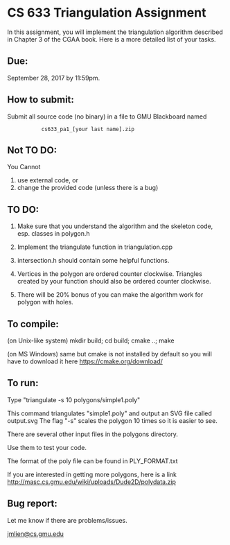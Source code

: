 
# CS 633 Triangulation Assignment

In this assignment, you will implement the triangulation algorithm described in Chapter 3 of the CGAA book. Here is a more detailed list of your tasks.

## Due:

September 28, 2017 by 11:59pm.

## How to submit:

Submit all source code (no binary) in a file to GMU Blackboard named

               cs633_pa1_[your last name].zip

## Not TO DO:

You Cannot
1. use external code, or
2. change the provided code (unless there is a bug)

## TO DO:


1. Make sure that you understand the algorithm and the skeleton code, esp.
    classes in polygon.h

2. Implement the triangulate function in triangulation.cpp

3. intersection.h should contain some helpful functions.

4. Vertices in the polygon are ordered counter clockwise. Triangles
    created by your function should also be ordered counter clockwise.

5. There will be 20% bonus of you can make the algorithm work for
    polygon with holes.


## To compile:

(on Unix-like system)
mkdir build; cd build; cmake ..; make

(on MS Windows)
same but cmake is not installed by default so you will have to download it here
https://cmake.org/download/

## To run:

Type "triangulate -s 10 polygons/simple1.poly"

This command triangulates "simple1.poly" and output an SVG file called output.svg
The flag "-s" scales the polygon 10 times so it is easier to see.

There are several other input files in the polygons directory.

Use them to test your code.

The format of the poly file can be found in PLY_FORMAT.txt

If you are interested in getting more polygons, here is a link
http://masc.cs.gmu.edu/wiki/uploads/Dude2D/polydata.zip

## Bug report:

Let me know if there are problems/issues.

jmlien@cs.gmu.edu
